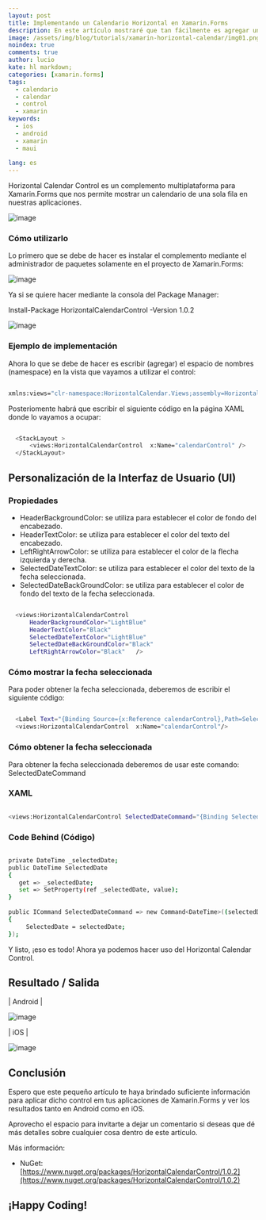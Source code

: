 ```yaml
---
layout: post
title: Implementando un Calendario Horizontal en Xamarin.Forms
description: En este artículo mostraré que tan fácilmente es agregar un control de calendario de manera horizontal a nuestras aplicaciones de Xamarin.Forms
image: /assets/img/blog/tutorials/xamarin-horizontal-calendar/img01.png
noindex: true
comments: true
author: lucio
kate: hl markdown;
categories: [xamarin.forms]
tags:
  - calendario
  - calendar
  - control
  - xamarin
keywords:
  - ios
  - android
  - xamarin
  - maui
  
lang: es
---
```


Horizontal Calendar Control es un complemento multiplataforma para Xamarin.Forms que nos permite mostrar un calendario de una sola fila en nuestras aplicaciones.

![image](/assets/img/blog/tutorials/xamarin-horizontal-calendar/img01.png)

### Cómo utilizarlo

Lo primero que se debe de hacer es instalar el complemento mediante el administrador de paquetes solamente en el proyecto de Xamarin.Forms:

![image](/assets/img/blog/tutorials/xamarin-horizontal-calendar/img02.png)

Ya si se quiere hacer mediante la consola del Package Manager:

Install-Package HorizontalCalendarControl -Version 1.0.2

![image](/assets/img/blog/tutorials/xamarin-horizontal-calendar/img03.png)

### Ejemplo de implementación

Ahora lo que se debe de hacer es escribir (agregar) el espacio de nombres (namespace) en la vista que vayamos a utilizar el control:

~~~bash

xmlns:views="clr-namespace:HorizontalCalendar.Views;assembly=HorizontalCalendar"

~~~

Posteriomente habrá  que escribir el siguiente código en la página XAML donde lo vayamos a ocupar:

~~~bash

  <StackLayout >
      <views:HorizontalCalendarControl  x:Name="calendarControl" />
  </StackLayout>

~~~

## Personalización de la Interfaz de Usuario (UI)

### Propiedades

- HeaderBackgroundColor: se utiliza para establecer el color de fondo del encabezado.
- HeaderTextColor: se utiliza para establecer el color del texto del encabezado.
- LeftRightArrowColor: se utiliza para establecer el color de la flecha izquierda y derecha.
- SelectedDateTextColor: se utiliza para establecer el color del texto de la fecha seleccionada.
- SelectedDateBackGroundColor: se utiliza para establecer el color de fondo del texto de la fecha seleccionada.

~~~bash

  <views:HorizontalCalendarControl 
      HeaderBackgroundColor="LightBlue"
      HeaderTextColor="Black"
      SelectedDateTextColor="LightBlue" 
      SelectedDateBackGroundColor="Black" 
      LeftRightArrowColor="Black"   />

~~~

### Cómo mostrar la fecha seleccionada
Para poder obtener la fecha seleccionada, deberemos de escribir el siguiente código:

~~~bash

  <Label Text="{Binding Source={x:Reference calendarControl},Path=SelectedDate}" />
  <views:HorizontalCalendarControl  x:Name="calendarControl"/>

~~~

### Cómo obtener la fecha seleccionada

Para obtener la fecha seleccionada deberemos de usar este comando: SelectedDateCommand

### XAML

~~~bash

<views:HorizontalCalendarControl SelectedDateCommand="{Binding SelectedDateCommand}" x:Name="calendarControl"  />

~~~

### Code Behind (Código)

~~~bash

private DateTime _selectedDate;
public DateTime SelectedDate
{
   get => _selectedDate;
   set => SetProperty(ref _selectedDate, value);
}
 
public ICommand SelectedDateCommand => new Command<DateTime>((selectedDate) =>
{
     SelectedDate = selectedDate; 
});

~~~

Y listo, ¡eso es todo! Ahora ya podemos hacer uso del Horizontal Calendar Control.

## Resultado / Salida

| Android |

![image](/assets/img/blog/tutorials/xamarin-horizontal-calendar/img04.png)

| iOS |

![image](/assets/img/blog/tutorials/xamarin-horizontal-calendar/img05.png)

## Conclusión

Espero que este pequeño artículo te haya brindado suficiente información para aplicar dicho control em tus aplicaciones de Xamarin.Forms y ver los resultados tanto en Android como en iOS. 

Aprovecho el espacio para invitarte a dejar un comentario si deseas que dé más detalles sobre cualquier cosa dentro de este artículo.

Más información:

- NuGet: [https://www.nuget.org/packages/HorizontalCalendarControl/1.0.2](https://www.nuget.org/packages/HorizontalCalendarControl/1.0.2)

## ¡Happy Coding!